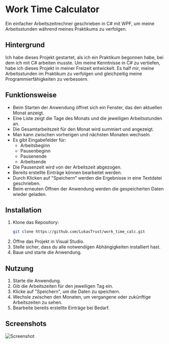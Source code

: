 # Work Time Calculator

Ein einfacher Arbeitszeitrechner geschrieben in C# mit WPF, um meine Arbeitsstunden während meines Praktikums zu verfolgen.

## Hintergrund

Ich habe dieses Projekt gestartet, als ich ein Praktikum begonnen habe, bei dem ich mit C# arbeiten musste. Um meine Kenntnisse in C# zu vertiefen, habe ich dieses Projekt in meiner Freizeit entwickelt. Es half mir, meine Arbeitsstunden im Praktikum zu verfolgen und gleichzeitig meine Programmierfähigkeiten zu verbessern.

## Funktionsweise

- Beim Starten der Anwendung öffnet sich ein Fenster, das den aktuellen Monat anzeigt.
- Eine Liste zeigt die Tage des Monats und die jeweiligen Arbeitsstunden an.
- Die Gesamtarbeitszeit für den Monat wird summiert und angezeigt.
- Man kann zwischen vorherigen und nächsten Monaten wechseln.
- Es gibt Eingabefelder für:
  - Arbeitsbeginn
  - Pausenbeginn
  - Pausenende
  - Arbeitsende
- Die Pausenzeit wird von der Arbeitszeit abgezogen.
- Bereits erstellte Einträge können bearbeitet werden.
- Durch Klicken auf "Speichern" werden die Ergebnisse in eine Textdatei geschrieben.
- Beim erneuten Öffnen der Anwendung werden die gespeicherten Daten wieder geladen.

## Installation

1. Klone das Repository:
    ```sh
    git clone https://github.com/LukasTrust/work_time_calc.git
    ```
2. Öffne das Projekt in Visual Studio.
3. Stelle sicher, dass du alle notwendigen Abhängigkeiten installiert hast.
4. Baue und starte die Anwendung.

## Nutzung

1. Starte die Anwendung.
2. Gib die Arbeitszeiten für den jeweiligen Tag ein.
3. Klicke auf "Speichern", um die Daten zu speichern.
4. Wechsle zwischen den Monaten, um vergangene oder zukünftige Arbeitszeiten zu sehen.
5. Bearbeite bereits erstellte Einträge bei Bedarf.

## Screenshots

![Screenshot](screenshot.png)
